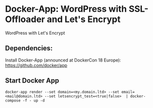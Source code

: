# Docker-App: WordPress with SSL-Offloader and Let's Encrypt
WordPress with Let's Encrypt


## Dependencies:
Install Docker-App (announced at DockerCon 18 Europe): https://github.com/docker/app

## Start Docker App
```
docker-app render --set domain=<my.domain.ltd> --set email=<mail@domain.ltd> --set letsencrypt_test=<true|false>  | docker-compose -f - up -d
```
